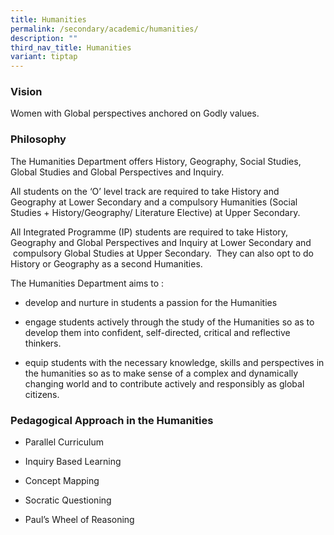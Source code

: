 ```yaml
---
title: Humanities
permalink: /secondary/academic/humanities/
description: ""
third_nav_title: Humanities
variant: tiptap
---
```

<h3>Vision</h3>
<p>Women with Global perspectives anchored on Godly values.</p>
<h3>Philosophy</h3>
<p>The Humanities Department offers History, Geography, Social Studies, Global
Studies and Global Perspectives and Inquiry.</p>
<p>All students on the ‘O’ level track are required to take History and Geography
at Lower Secondary and a compulsory Humanities (Social Studies + History/Geography/
Literature Elective) at Upper Secondary.</p>
<p>All Integrated Programme (IP) students are required to take History, Geography
and Global Perspectives and Inquiry at Lower Secondary and &nbsp;compulsory
Global Studies at Upper Secondary. &nbsp;They can also opt to do History
or Geography as a second Humanities.</p>
<p>The Humanities Department aims to :</p>
<ul data-tight="true" class="tight">
<li>
<p>develop and nurture in students a passion for the Humanities</p>
</li>
<li>
<p>engage students actively through the study of the Humanities so as to
develop them into confident, self-directed, critical and reflective thinkers.</p>
</li>
<li>
<p>equip students with the necessary knowledge, skills and perspectives in
the humanities so as to make sense of a complex and dynamically changing
world and to contribute actively and responsibly as global citizens.</p>
</li>
</ul>
<h3>Pedagogical Approach in the Humanities</h3>
<ul>
<li>
<p>Parallel Curriculum</p>
</li>
<li>
<p>Inquiry Based Learning</p>
</li>
<li>
<p>Concept Mapping</p>
</li>
<li>
<p>Socratic Questioning</p>
</li>
<li>
<p>Paul’s Wheel of Reasoning</p>
</li>
</ul>
<p></p>